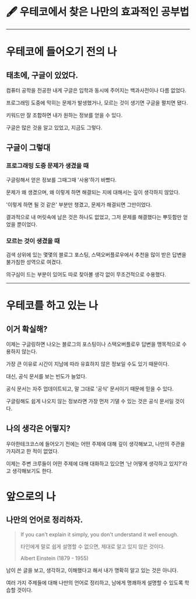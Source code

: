 # 🖋 우테코에서 찾은 나만의 효과적인 공부법

---

# 우테코에 들어오기 전의 나

## 태초에, 구글이 있었다.

컴퓨터 공학을 전공한 내게 구글은 입학과 동시에 주어지는 백과사전이나 다름 없었다.

프로그래밍 도중에 막히는 문제가 발생했거나, 모르는 것이 생기면 구글을 펼치면 됐다.

키워드만 잘 조합하면 내가 원하는 정보를 얻을 수 있다.

구글은 많은 것을 알고 있었고, 지금도 그렇다.

## 구글이 그렇대

### 프로그래밍 도중 문제가 생겼을 때

구글링해서 얻은 정보를 그때그때 '사용'하기 바빴다.

문제가 왜 생겼으며, 왜 이렇게 하면 해결되는 지에 대해서는 깊이 생각하지 않았다.

'이렇게 하면 될 것 같은' 부분만 챙겼고, 문제가 해결되면 그만이었다.

결과적으로 내 머릿속에 남은 것은 하나도 없었고, 그저 문제를 해결했다는 뿌듯함만 얻었을 뿐이었다.

### 모르는 것이 생겼을 때

검색 상위에 있는 몇몇의 블로그 포스팅, 스택오버플로우에서 추천을 많이 받은 답변을 불가침한 성역으로 여겼다.

의구심이 드는 부분이 있어도 따로 찾아볼 생각 없이 무조건적으로 수용했다.

---

# 우테코를 하고 있는 나

## 이거 확실해?

이제는 구글링하면 나오는 블로그의 포스팅이나 스택오버플로우 답변을 맹목적으로 수용하지 않는다.

가장 큰 이유로 시간이 지남에 따라 유효하지 않은 정보일 수도 있기 때문이다.

대신, 공식 문서를 보는 빈도가 늘었다.

공식 문서는 자주 업데이트되고, 말 그대로 '공식' 문서이기 때문에 믿을 수 있다.

구글링해도 쉽게 나오지 않는 정보라면 가장 먼저 기댈 수 있는 것은 공식 문서일 것이다.

## 나의 생각은 어떻지?

우아한테크코스에 들어오기 전에는 어떤 주제에 대해 깊이 생각해보고, 나만의 주관을 가지려고 한 적이 없었다.

이제는 주변 크루들이 어떤 주제에 대해 대화하고 있으면 '난 어떻게 생각하고 있지?'라고 생각해보기도 한다.

# 앞으로의 나

## 나만의 언어로 정리하자.
> If you can't explain it simply, you don't understand it well enough.
>
> 타인에게 말로 쉽게 설명할 수 없으면, 제대로 알고 있지 않은 것이다.
>
> Albert Einstein (1879 - 1955)

남이 쓴 글을 보고, 생각하고, 이해했다고 해서 내가 명확히 알고 있는 것은 아니다. 

여러 가지 주제들에 대해 나만의 언어로 정리하고, 남에게 명쾌하게 설명할 수 있도록 학습할 것이다. 


